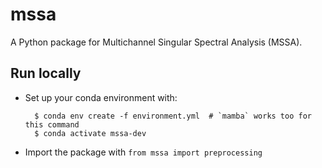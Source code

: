 # mssa
A Python package for Multichannel Singular Spectral Analysis (MSSA).

## Run locally

- Set up your conda environment with:

        $ conda env create -f environment.yml  # `mamba` works too for this command
        $ conda activate mssa-dev

- Import the package with `from mssa import preprocessing`
